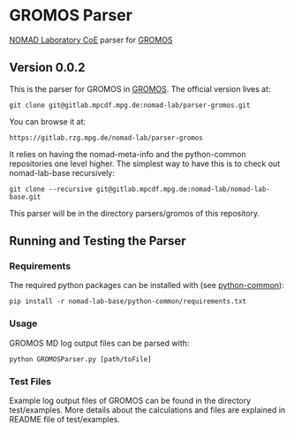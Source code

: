# GROMOS Parser
[NOMAD Laboratory CoE](http://nomad-coe.eu) parser for [GROMOS](http://www.gromos.net)
## Version 0.0.2

This is the parser for GROMOS in [GROMOS](http://www.gromos.net).
The official version lives at:

    git clone git@gitlab.mpcdf.mpg.de:nomad-lab/parser-gromos.git

You can browse it at:

    https://gitlab.rzg.mpg.de/nomad-lab/parser-gromos

It relies on having the nomad-meta-info and the python-common repositories one level higher.
The simplest way to have this is to check out nomad-lab-base recursively:

    git clone --recursive git@gitlab.mpcdf.mpg.de:nomad-lab/nomad-lab-base.git

This parser will be in the directory parsers/gromos of this repository.

## Running and Testing the Parser
### Requirements
The required python packages can be installed with (see [python-common](https://gitlab.rzg.mpg.de/nomad-lab/python-common)):

    pip install -r nomad-lab-base/python-common/requirements.txt

### Usage
GROMOS MD log output files can be parsed with:

    python GROMOSParser.py [path/toFile]

### Test Files
Example log output files of GROMOS can be found in the directory test/examples.
More details about the calculations and files are explained in README file of test/examples.

